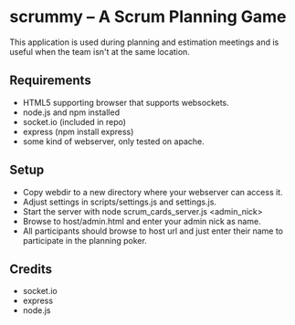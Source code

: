 # scrummy &ndash; A Scrum Planning Game

This application is used during planning and estimation meetings and is useful when the team isn't at the same location.

## Requirements

* HTML5 supporting browser that supports websockets.
* node.js and npm installed
* socket.io (included in repo)
* express (npm install express)
* some kind of webserver, only tested on apache.

## Setup

* Copy webdir to a new directory where your webserver can access it.
* Adjust settings in scripts/settings.js and settings.js.
* Start the server with node scrum_cards_server.js <admin_nick>
* Browse to host/admin.html and enter your admin nick as name.
* All participants should browse to host url and just enter their name to participate in the planning poker.

## Credits

* socket.io
* express
* node.js
